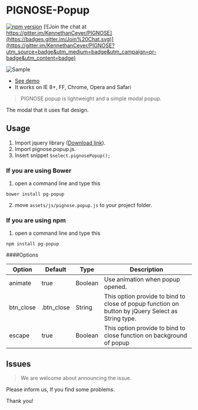 PIGNOSE-Popup
==
[![npm version](https://badge.fury.io/js/jquery-flat-modal.svg)](https://badge.fury.io/js/jquery-flat-modal) [![Join the chat at https://gitter.im/KennethanCeyer/PIGNOSE](https://badges.gitter.im/Join%20Chat.svg)](https://gitter.im/KennethanCeyer/PIGNOSE?utm_source=badge&utm_medium=badge&utm_campaign=pr-badge&utm_content=badge)

![Sample](http://www.nhpcw.com/upload/2015-10-14%2B%25EC%2598%25A4%25EC%25A0%2584%2B5-14-35_101415051450.jpg)

* [See demo](http://www.pigno.se/barn/PIGNOSE-Popup/)
* It works on IE 8+, FF, Chrome, Opera and Safari

> PIGNOSE popup is lightweight and a simple modal popup.

The modal that it uses flat design.

## Usage
1. Import jquery library ([Download link](http://www.jquery.com/download/)).
2. Import pignose.popup.js.
3. Insert snippet ```$select.pignosePopup();```

### If you are using Bower

1. open a command line and type this

 ```shell
bower install pg-popup
 ```
 
2. move `assets/js/pignose.popup.js` to your project folder.

### If you are using npm

1. open a command line and type this

 ```shell
npm install pg-popup
 ```

####Options

| Option    | Default     | Type         | Description                                                                |
|-----------|-------------|--------------|----------------------------------------------------------------------------|
| animate   | true        | Boolean      | Use animation when popup opened.                                           |
| btn_close | .btn_close  | String       | This option provide to bind to close of popup function on button by jQuery Select as String type. |
| escape    | true        | Boolean      | This option provide to bind to close function on background of popup

## Issues

> We are welcome about announcing the issue.

Please inform us, If you find some problems.

Thank you!

